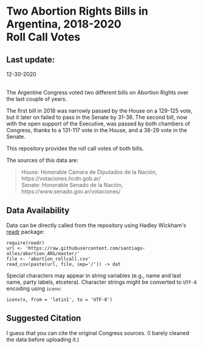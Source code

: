 Two Abortion Rights Bills in Argentina, 2018-2020</br >
Roll Call Votes
===============================================

Last update:
------------------
12-30-2020

</br >The Argentine Congress voted two different bills on Abortion Rights over the last couple of years.

The first bill in 2018 was narrowly passed by the House on a 129-125 vote, but it later on failed to pass in the Senate by 31-38. The second bill, now with the open support of the Executive, was passed by both chambers of Congress, thanks to a 131-117 vote in the House, and a 38-29 vote in the Senate.

This repository provides the roll call votes of both bills.

The sources of this data are:

<blockquote>
House: Honorable Cámara de Diputados de la Nación, https://votaciones.hcdn.gob.ar/</br >
Senate: Honorable Senado de la Nación, https://www.senado.gov.ar/votaciones/
</blockquote>

Data Availability
------------------

Data can be directly called from the repository using Hadley Wickham's <a href="https://cran.r-project.org/web/packages/readr/readr.pdf" target="_blank">readr</a> package:

<pre><code>require(readr)
url <- 'https://raw.githubusercontent.com/santiago-alles/abortion_ARG/master/'
file <- 'abortion_rollcall.csv'
read_csv(paste(url, file, sep='/')) -> dat
</code></pre>

Special characters may appear in string variables (e.g., name and last name, party labels, etcetera). Character strings might be converted to <code>UTF-8</code> encoding using <code>iconv</code>:

<pre><code>iconv(x, from = 'latin1', to = 'UTF-8')</code></pre>

Suggested Citation
------------------

I guess that you can cite the original Congress sources. (I barely cleaned the data before uploading it.)
